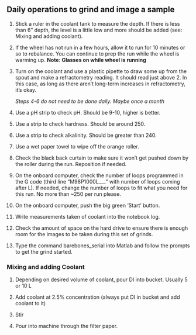 ## Daily operations to grind and image a sample
1) Stick a ruler in the coolant tank to measure the depth. If there is less than 6” depth, the level is a little low and more should be added (see: Mixing and adding coolant).

2) If the wheel has not run in a few hours, allow it to run for 10 minutes or so to rebalance. You can continue to prep the run while the wheel is warming up. **Note: Glasses on while wheel is running**

3) Turn on the coolant and use a plastic pipette to draw some up from the spout and make a refractometry reading. It should read just above 2. In this case, as long as there aren’t long-term increases in refractometry, it’s okay.

   *Steps 4-6 do not need to be done daily. Maybe once a month*

4) Use a pH strip to check pH. Should be 9-10, higher is better.

5) Use a strip to check hardness. Should be around 250.

6) Use a strip to check alkalinity. Should be greater than 240.

7) Use a wet paper towel to wipe off the orange roller.

8) Check the black back curtain to make sure it won’t get pushed down by the roller during the run. Reposition if needed.

9) On the onboard computer, check the number of loops programmed in the G code (third line “M98P1000L___” with number of loops coming after L). If needed, change the number of loops to fit what you need for this run. No more than ~250 per run please.

10) On the onboard computer, push the big green ‘Start’ button.

11) Write measurements taken of coolant into the notebook log.

12) Check the amount of space on the hard drive to ensure there is enough room for the images to be taken during this set of grinds. 

13) Type the command barebones_serial into Matlab and follow the prompts to get the grind started.
   
### Mixing and adding Coolant

1) Depending on desired volume of coolant, pour DI into bucket. Usually 5 or 10 L

2) Add coolant at 2.5% concentration (always put DI in bucket and add coolant to it)

3) Stir

4) Pour into machine through the filter paper.